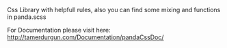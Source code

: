 Css Library with helpfull rules, also you can find some mixing and functions in panda.scss 

For Documentation please visit here: http://tamerdurgun.com/Documentation/pandaCssDoc/
